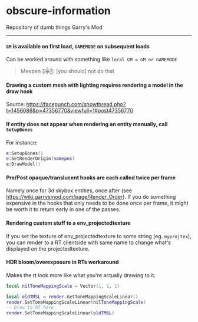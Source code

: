 # obscure-information
Repository of dumb things Garry's Mod

----

#### `GM` is available on first load, `GAMEMODE` on subsequent loads
Can be worked around with something like `local GM = GM or GAMEMODE`

> Meepen Ƹ̵̡Ӝ̵̨̄Ʒ: [you should] not do that

#### Drawing a custom mesh with lighting requires rendering a model in the draw hook
Source: https://facepunch.com/showthread.php?t=1456688&p=47356770&viewfull=1#post47356770

#### If entity does not appear when rendering an entity manually, call `SetupBones` 
For instance:
```lua
e:SetupBones()
e:SetRenderOrigin(somepos)
e:DrawModel()
```

#### Pre/Post opaque/translucent hooks are each called twice per frame
Namely once for 3d skybox entities, once after (see https://wiki.garrysmod.com/page/Render_Order).
If you do something expensive in the hooks that only needs to be done once per frame, it might be worth it to return early in one of the passes.

#### Rendering custom stuff to a env_projectedtexture
If you set the texture of env_projectedtexture to some string (eg. `myprojtex`), you can render to a RT clientside with same name to change what's displayed on the projectedtexture.

#### HDR bloom/overexposure in RTs workaround
Makes the rt look more like what you're actually drawing to it.
```lua
local nilToneMappingScale = Vector(1, 1, 1)
```
```lua
local oldTMSL = render.GetToneMappingScaleLinear()
render.SetToneMappingScaleLinear(nilToneMappingScale)
-- Draw to RT here
render.SetToneMappingScaleLinear(oldTMSL)
```
